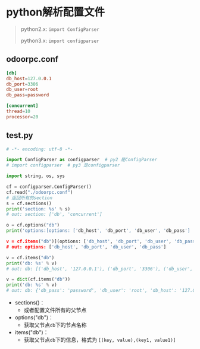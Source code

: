 # python解析配置文件

> python2.x: `import ConfigParser`
>
> python3.x: `import configparser`

## odoorpc.conf

```conf
[db]
db_host=127.0.0.1
db_port=3306
db_user=root
db_pass=password

[concurrent]
thread=10
processor=20
```

## test.py

```python
# -*- encoding: utf-8 -*-

import ConfigParser as configparser  # py2 是ConfigParser
# import configparser  # py3 是configparser

import string, os, sys

cf = configparser.ConfigParser()
cf.read("./odoorpc.conf")
# 返回所有的section
s = cf.sections()
print('section: %s' % s)
# out: section: ['db', 'concurrent']

o = cf.options("db")
print('options:[options: ['db_host', 'db_port', 'db_user', 'db_pass']

v = cf.items("db")](options: ['db_host', 'db_port', 'db_user', 'db_pass']v = cf.items("db")) %s' % o)
# out: options: ['db_host', 'db_port', 'db_user', 'db_pass']

v = cf.items("db")
print('db: %s' % v)
# out: db: [('db_host', '127.0.0.1'), ('db_port', '3306'), ('db_user', 'root'), ('db_pass', 'password')]

v = dict(cf.items("db"))
print('db: %s' % v)
# out: db: {'db_pass': 'password', 'db_user': 'root', 'db_host': '127.0.0.1', 'db_port': '3306'}
```

- sections()：
    - 或者配置文件所有的父节点
- options("db")：
    - 获取父节点`db`下的节点名称
- items("db")：
    - 获取父节点`db`下的信息，格式为 `[(key, value),(key1, value1)]`
